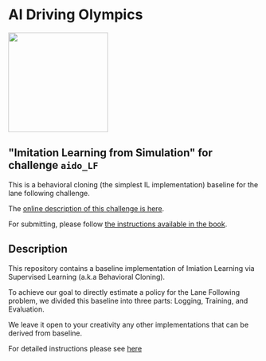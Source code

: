 # AI Driving Olympics

<a href="http://aido.duckietown.org"><img width="200" src="https://www.duckietown.org/wp-content/uploads/2018/07/AIDO-768x512.png"/></a>


## "Imitation Learning from Simulation" for challenge `aido_LF`

This is a behavioral cloning (the simplest IL implementation) baseline for the lane following challenge.

The [online description of this challenge is here][online].

For submitting, please follow [the instructions available in the book][book].

[book]: http://docs.duckietown.org/daffy/AIDO/out/

[online]: https://challenges.duckietown.org/

## Description

This repository contains a baseline implementation of Imiation Learning via Supervised Learning (a.k.a Behavioral Cloning).

To achieve our goal to directly estimate a policy for the Lane Following problem, we divided this baseline into three parts:
Logging, Training, and Evaluation.

We leave it open to your creativity any other implementations that can be derived from baseline.

For detailed instructions please see [here](http://docs.duckietown.org/daffy/AIDO/out/embodied_il_sim.html)
